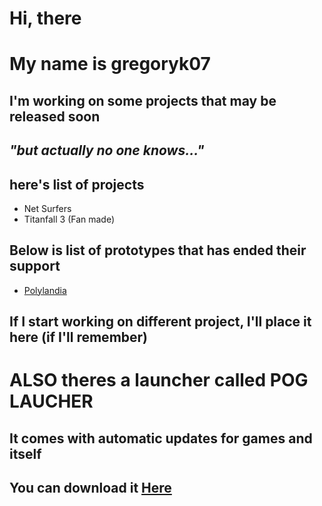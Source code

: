 # Hi, there
# My name is gregoryk07
## I'm working on some projects that may be released soon
## *"but actually no one knows..."*
## here's list of projects
- Net Surfers
- Titanfall 3 (Fan made)
## Below is list of prototypes that has ended their support
- [Polylandia](https://gregoryk07.itch.io/polylandia)
## If I start working on different project, I'll place it here (if I'll remember)
# ALSO theres a launcher called POG LAUCHER
## It comes with automatic updates for games and itself
## You can download it [Here](https://github.com/gregoryk07/POGLauncher/releases/tag/POGLauncher)
